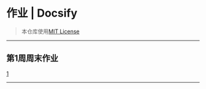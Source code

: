 # <i class="fa-solid fa-book"></i>作业 | Docsify #
> 本仓库使用[MIT License](https://raw.githubusercontent.com/CMSZ002/hw/main/LICENSE)
-----
## 第1周周末作业 ##
[1](../hw/example.md ':include :type=markdown')
*****
